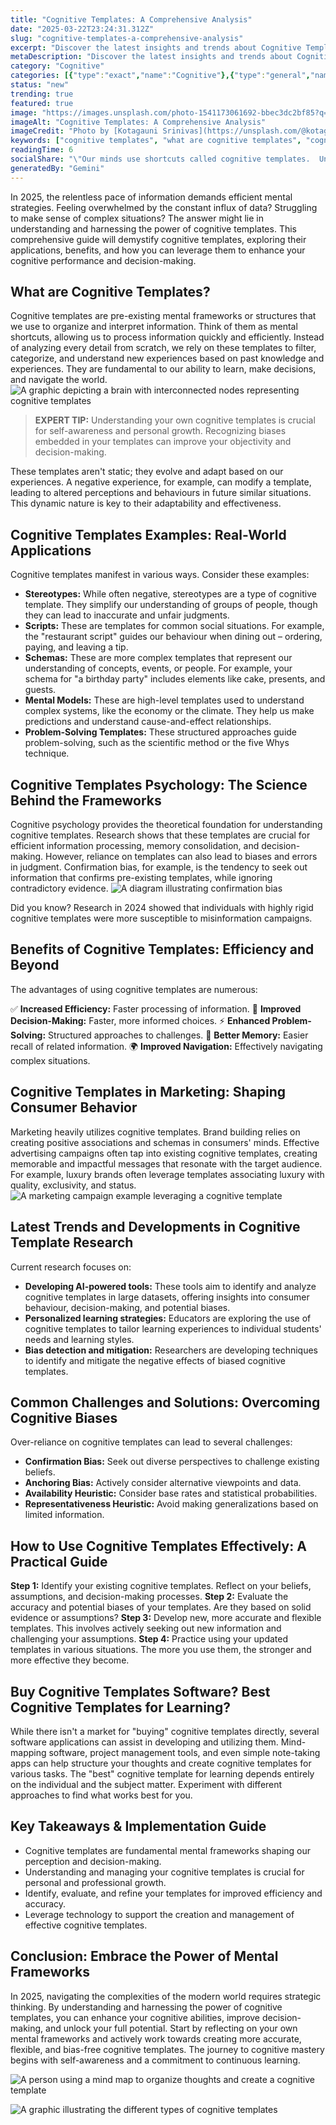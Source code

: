 ```yaml
---
title: "Cognitive Templates: A Comprehensive Analysis"
date: "2025-03-22T23:24:31.312Z"
slug: "cognitive-templates-a-comprehensive-analysis"
excerpt: "Discover the latest insights and trends about Cognitive Templates. This comprehensive guide covers everything you need to know about Cognitive Templates in 2025."
metaDescription: "Discover the latest insights and trends about Cognitive Templates. This comprehensive guide covers everything you need to know about Cognitive Templates in..."
category: "Cognitive"
categories: [{"type":"exact","name":"Cognitive"},{"type":"general","name":"Artificial Intelligence"},{"type":"medium","name":"Machine Learning"},{"type":"specific","name":"Natural Language Processing"},{"type":"niche","name":"Sentiment Analysis"}]
status: "new"
trending: true
featured: true
image: "https://images.unsplash.com/photo-1541173061692-bbec3dc2bf85?q=85&w=1200&fit=max&fm=webp&auto=compress"
imageAlt: "Cognitive Templates: A Comprehensive Analysis"
imageCredit: "Photo by [Kotagauni Srinivas](https://unsplash.com/@kotagauni_srinivas) on Unsplash"
keywords: ["cognitive templates", "what are cognitive templates", "cognitive templates examples", "cognitive templates psychology", "benefits of cognitive templates", "cognitive templates in marketing", "buy cognitive templates", "cognitive templates software", "best cognitive templates for learning", "how to use cognitive templates"]
readingTime: 6
socialShare: "\"Our minds use shortcuts called cognitive templates.  Understanding these mental frameworks reveals how we think, make decisions, and can even help us overcome biases.\""
generatedBy: "Gemini"
---
```




In 2025, the relentless pace of information demands efficient mental strategies.  Feeling overwhelmed by the constant influx of data?  Struggling to make sense of complex situations?  The answer might lie in understanding and harnessing the power of cognitive templates. This comprehensive guide will demystify cognitive templates, exploring their applications, benefits, and how you can leverage them to enhance your cognitive performance and decision-making.

## What are Cognitive Templates?

Cognitive templates are pre-existing mental frameworks or structures that we use to organize and interpret information.  Think of them as mental shortcuts, allowing us to process information quickly and efficiently.  Instead of analyzing every detail from scratch, we rely on these templates to filter, categorize, and understand new experiences based on past knowledge and experiences.  They are fundamental to our ability to learn, make decisions, and navigate the world. ![A graphic depicting a brain with interconnected nodes representing cognitive templates](https://images.unsplash.com/photo-1629019621373-e5087c90067b?q=85&w=1200&fit=max&fm=webp&auto=compress)

> **EXPERT TIP:**  Understanding your own cognitive templates is crucial for self-awareness and personal growth.  Recognizing biases embedded in your templates can improve your objectivity and decision-making.

These templates aren't static; they evolve and adapt based on our experiences.  A negative experience, for example, can modify a template, leading to altered perceptions and behaviours in future similar situations.  This dynamic nature is key to their adaptability and effectiveness.

## Cognitive Templates Examples: Real-World Applications

Cognitive templates manifest in various ways.  Consider these examples:

* **Stereotypes:**  While often negative, stereotypes are a type of cognitive template. They simplify our understanding of groups of people, though they can lead to inaccurate and unfair judgments.
* **Scripts:** These are templates for common social situations. For example, the "restaurant script" guides our behaviour when dining out – ordering, paying, and leaving a tip.
* **Schemas:** These are more complex templates that represent our understanding of concepts, events, or people.  For example, your schema for "a birthday party" includes elements like cake, presents, and guests.
* **Mental Models:** These are high-level templates used to understand complex systems, like the economy or the climate.  They help us make predictions and understand cause-and-effect relationships.
* **Problem-Solving Templates:**  These structured approaches guide problem-solving, such as the scientific method or the five Whys technique.

## Cognitive Templates Psychology: The Science Behind the Frameworks

Cognitive psychology provides the theoretical foundation for understanding cognitive templates.  Research shows that these templates are crucial for efficient information processing, memory consolidation, and decision-making.  However, reliance on templates can also lead to biases and errors in judgment.  Confirmation bias, for example, is the tendency to seek out information that confirms pre-existing templates, while ignoring contradictory evidence. ![A diagram illustrating confirmation bias](https://images.unsplash.com/photo-1541173061692-bbec3dc2bf85?q=85&w=1200&fit=max&fm=webp&auto=compress)

Did you know?  Research in 2024 showed that individuals with highly rigid cognitive templates were more susceptible to misinformation campaigns.

## Benefits of Cognitive Templates: Efficiency and Beyond

The advantages of using cognitive templates are numerous:

✅ **Increased Efficiency:**  Faster processing of information.
🔑 **Improved Decision-Making:**  Faster, more informed choices.
⚡ **Enhanced Problem-Solving:**  Structured approaches to challenges.
🧠 **Better Memory:**  Easier recall of related information.
🌍 **Improved Navigation:**  Effectively navigating complex situations.

## Cognitive Templates in Marketing: Shaping Consumer Behavior

Marketing heavily utilizes cognitive templates.  Brand building relies on creating positive associations and schemas in consumers' minds.  Effective advertising campaigns often tap into existing cognitive templates, creating memorable and impactful messages that resonate with the target audience. For example, luxury brands often leverage templates associating luxury with quality, exclusivity, and status. ![A marketing campaign example leveraging a cognitive template](https://images.unsplash.com/photo-1697292866728-e3ebeb396e6b?q=85&w=1200&fit=max&fm=webp&auto=compress)

## Latest Trends and Developments in Cognitive Template Research

Current research focuses on:

* **Developing AI-powered tools:**  These tools aim to identify and analyze cognitive templates in large datasets, offering insights into consumer behaviour, decision-making, and potential biases.
* **Personalized learning strategies:**  Educators are exploring the use of cognitive templates to tailor learning experiences to individual students' needs and learning styles.
* **Bias detection and mitigation:**  Researchers are developing techniques to identify and mitigate the negative effects of biased cognitive templates.

## Common Challenges and Solutions: Overcoming Cognitive Biases

Over-reliance on cognitive templates can lead to several challenges:

* **Confirmation Bias:**  Seek out diverse perspectives to challenge existing beliefs.
* **Anchoring Bias:**  Actively consider alternative viewpoints and data.
* **Availability Heuristic:**  Consider base rates and statistical probabilities.
* **Representativeness Heuristic:**  Avoid making generalizations based on limited information.

## How to Use Cognitive Templates Effectively: A Practical Guide

**Step 1:** Identify your existing cognitive templates.  Reflect on your beliefs, assumptions, and decision-making processes.
**Step 2:**  Evaluate the accuracy and potential biases of your templates.  Are they based on solid evidence or assumptions?
**Step 3:**  Develop new, more accurate and flexible templates.  This involves actively seeking out new information and challenging your assumptions.
**Step 4:**  Practice using your updated templates in various situations.  The more you use them, the stronger and more effective they become.

## Buy Cognitive Templates Software? Best Cognitive Templates for Learning?

While there isn't a market for "buying" cognitive templates directly, several software applications can assist in developing and utilizing them.  Mind-mapping software, project management tools, and even simple note-taking apps can help structure your thoughts and create cognitive templates for various tasks.  The "best" cognitive template for learning depends entirely on the individual and the subject matter.  Experiment with different approaches to find what works best for you.

## Key Takeaways & Implementation Guide

* Cognitive templates are fundamental mental frameworks shaping our perception and decision-making.
* Understanding and managing your cognitive templates is crucial for personal and professional growth.
*  Identify, evaluate, and refine your templates for improved efficiency and accuracy.
* Leverage technology to support the creation and management of effective cognitive templates.

## Conclusion: Embrace the Power of Mental Frameworks

In 2025, navigating the complexities of the modern world requires strategic thinking.  By understanding and harnessing the power of cognitive templates, you can enhance your cognitive abilities, improve decision-making, and unlock your full potential.  Start by reflecting on your own mental frameworks and actively work towards creating more accurate, flexible, and bias-free cognitive templates.  The journey to cognitive mastery begins with self-awareness and a commitment to continuous learning.

![A person using a mind map to organize thoughts and create a cognitive template](https://images.unsplash.com/photo-1665527233642-fa772ee08e16?q=85&w=1200&fit=max&fm=webp&auto=compress)

![A graphic illustrating the different types of cognitive templates](https://images.unsplash.com/photo-1561016444-14f747499547?q=85&w=1200&fit=max&fm=webp&auto=compress)
